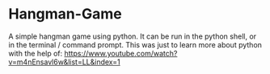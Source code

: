 # Hangman-Game
A simple hangman game using python. It can be run in the python shell, or in the terminal / command prompt.
This was just to learn more about python with the help of: https://www.youtube.com/watch?v=m4nEnsavl6w&list=LL&index=1
